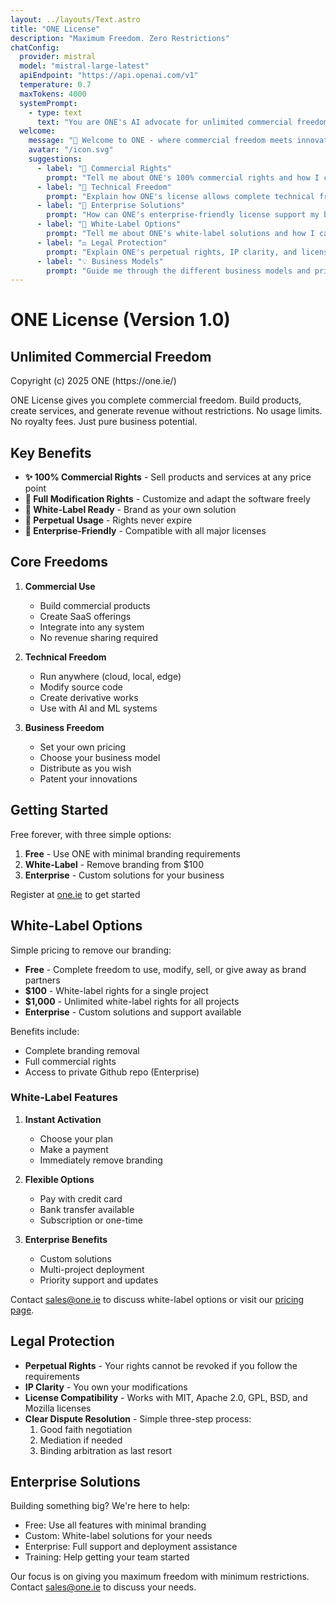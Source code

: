 ```yaml
---
layout: ../layouts/Text.astro
title: "ONE License"  
description: "Maximum Freedom. Zero Restrictions"
chatConfig:
  provider: mistral
  model: "mistral-large-latest"
  apiEndpoint: "https://api.openai.com/v1"
  temperature: 0.7
  maxTokens: 4000
  systemPrompt:
    - type: text
      text: "You are ONE's AI advocate for unlimited commercial freedom and innovation. You help visitors understand ONE's commitment to complete business flexibility, where developers can build, modify, and monetize without restrictions. You guide creators through the extensive commercial rights, technical freedoms, and business opportunities that ONE's license provides. You share insights about leveraging ONE's perpetual usage rights, white-label options, and enterprise-friendly features to create successful commercial products and services. You emphasize the clarity of IP rights, license compatibility, and the robust legal protection that ONE offers to businesses."
  welcome:
    message: "👋 Welcome to ONE - where commercial freedom meets innovation! Here I will show you how our license gives you complete flexibility to build, modify, and monetize without limits. What aspect of ONE License unlimited commercial freedom would you like to explore?"
    avatar: "/icon.svg"
    suggestions:
      - label: "💼 Commercial Rights"
        prompt: "Tell me about ONE's 100% commercial rights and how I can monetize my solutions without restrictions"
      - label: "🚀 Technical Freedom"
        prompt: "Explain how ONE's license allows complete technical freedom to modify, deploy, and integrate the software"
      - label: "🏢 Enterprise Solutions"
        prompt: "How can ONE's enterprise-friendly license support my business growth and scalability?"
      - label: "🎯 White-Label Options"
        prompt: "Tell me about ONE's white-label solutions and how I can brand the software as my own"
      - label: "⚖️ Legal Protection"
        prompt: "Explain ONE's perpetual rights, IP clarity, and license compatibility features"
      - label: "💡 Business Models"
        prompt: "Guide me through the different business models and pricing strategies I can implement with ONE"
---
```

# ONE License (Version 1.0)

## Unlimited Commercial Freedom

<div class="text-sm text-slate-600">
Copyright (c) 2025 ONE (https://one.ie/)
</div>

ONE License gives you complete commercial freedom. Build products, create services, and generate revenue without restrictions. No usage limits. No royalty fees. Just pure business potential.

## Key Benefits

- **✨ 100% Commercial Rights** - Sell products and services at any price point
- **🚀 Full Modification Rights** - Customize and adapt the software freely
- **💼 White-Label Ready** - Brand as your own solution
- **🔄 Perpetual Usage** - Rights never expire
- **🤝 Enterprise-Friendly** - Compatible with all major licenses

## Core Freedoms

1. **Commercial Use**
   - Build commercial products
   - Create SaaS offerings
   - Integrate into any system
   - No revenue sharing required

2. **Technical Freedom**
   - Run anywhere (cloud, local, edge)
   - Modify source code
   - Create derivative works
   - Use with AI and ML systems

3. **Business Freedom**
   - Set your own pricing
   - Choose your business model
   - Distribute as you wish
   - Patent your innovations

## Getting Started

Free forever, with three simple options:

1. **Free** - Use ONE with minimal branding requirements
2. **White-Label** - Remove branding from $100
3. **Enterprise** - Custom solutions for your business

Register at [one.ie](https://one.ie) to get started

## White-Label Options

Simple pricing to remove our branding:

- **Free** - Complete freedom to use, modify, sell, or give away as brand partners
- **$100** - White-label rights for a single project
- **$1,000** - Unlimited white-label rights for all projects
- **Enterprise** - Custom solutions and support available

Benefits include:
- Complete branding removal
- Full commercial rights
- Access to private Github repo (Enterprise)

### White-Label Features

1. **Instant Activation**
   - Choose your plan
   - Make a payment
   - Immediately remove branding

2. **Flexible Options**
   - Pay with credit card
   - Bank transfer available
   - Subscription or one-time

3. **Enterprise Benefits**
   - Custom solutions
   - Multi-project deployment
   - Priority support and updates

Contact [sales@one.ie](mailto:sales@one.ie) to discuss white-label options or visit our [pricing page](https://one.ie/pricing).

## Legal Protection

- **Perpetual Rights** - Your rights cannot be revoked if you follow the requirements
- **IP Clarity** - You own your modifications
- **License Compatibility** - Works with MIT, Apache 2.0, GPL, BSD, and Mozilla licenses
- **Clear Dispute Resolution** - Simple three-step process:
  1. Good faith negotiation
  2. Mediation if needed
  3. Binding arbitration as last resort

## Enterprise Solutions

Building something big? We're here to help:

- Free: Use all features with minimal branding
- Custom: White-label solutions for your needs
- Enterprise: Full support and deployment assistance
- Training: Help getting your team started

Our focus is on giving you maximum freedom with minimum restrictions.
Contact [sales@one.ie](mailto:sales@one.ie) to discuss your needs.

